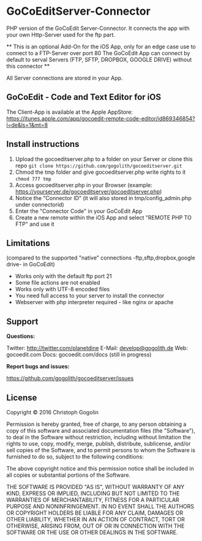 GoCoEditServer-Connector
==============

PHP version of the GoCoEdit Server-Connector. 
It connects the app with your own Http-Server used 
for the ftp part. 

** This is an optional Add-On for the iOS App, only for an edge case use to connect to a FTP-Server over port 80
The GoCoEdit App can connect by default to serval Servers (FTP, SFTP, DROPBOX, GOOGLE DRIVE) without this connector **

All Server connections are stored in your App.

GoCoEdit - Code and Text Editor for iOS
-------------

The Client-App is available at the Apple AppStore:
https://itunes.apple.com/app/gocoedit-remote-code-editor/id869346854?l=de&ls=1&mt=8


Install instructions 
-------------

1. Upload the gocoeditserver.php to a folder on your Server or clone this repo
`git clone https://github.com/gogolith/gocoeditserver.git`
2. Chmod the tmp folder and give gocoeditserver.php write rights to it
`chmod 777 tmp`
3. Access gocoeditserver.php in your Browser (example: https://yourserver.de/gocoeditserver/gocoeditserver.php)
4. Notice the "Connector ID" (it will also stored in tmp/config_admin.php under connectorid)
5. Enter the "Connector Code" in your GoCoEdit App
6. Create a new remote within the iOS App and select "REMOTE PHP TO FTP" and use it


Limitations 
-------------

(compared to the supported "native" connections -ftp,sftp,dropbox,google drive- in GoCoEdit)

- Works only with the default ftp port 21
- Some file actions are not enabled
- Works only with UTF-8 encoded files
- You need full access to your server to install the connector 
- Webserver with php interpreter required - like nginx or apache


Support
-------------

**Questions:**

Twitter: http://twitter.com/planetdine
E-Mail: develop@gogolith.de
Web: gocoedit.com
Docs: gocoedit.com/docs (still in progress)

**Report bugs and issues:**

https://github.com/gogolith/gocoeditserver/issues



License
-------------
Copyright © 2016 Christoph Gogolin

Permission is hereby granted, free of charge, to any person obtaining a copy of this software and associated documentation files (the "Software"), to deal in the Software without restriction, including without limitation the rights to use, copy, modify, merge, publish, distribute, sublicense, and/or sell copies of the Software, and to permit persons to whom the Software is furnished to do so, subject to the following conditions:

The above copyright notice and this permission notice shall be included in all copies or substantial portions of the Software.

THE SOFTWARE IS PROVIDED "AS IS", WITHOUT WARRANTY OF ANY KIND, EXPRESS OR IMPLIED, INCLUDING BUT NOT LIMITED TO THE WARRANTIES OF MERCHANTABILITY, FITNESS FOR A PARTICULAR PURPOSE AND NONINFRINGEMENT. IN NO EVENT SHALL THE AUTHORS OR COPYRIGHT HOLDERS BE LIABLE FOR ANY CLAIM, DAMAGES OR OTHER LIABILITY, WHETHER IN AN ACTION OF CONTRACT, TORT OR OTHERWISE, ARISING FROM, OUT OF OR IN CONNECTION WITH THE SOFTWARE OR THE USE OR OTHER DEALINGS IN THE SOFTWARE.
